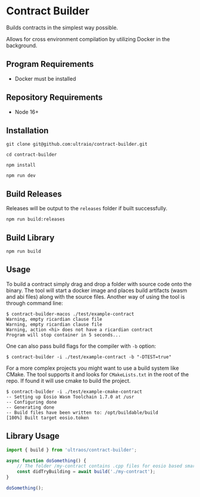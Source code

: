 # Contract Builder

Builds contracts in the simplest way possible.

Allows for cross environment compilation by utilizing Docker in the background.

## Program Requirements

-   Docker must be installed

## Repository Requirements

-   Node 16+

## Installation

```
git clone git@github.com:ultraio/contract-builder.git
```

```
cd contract-builder
```

```
npm install
```

```
npm run dev
```

## Build Releases

Releases will be output to the `releases` folder if built successfully.

```
npm run build:releases
```

## Build Library

```
npm run build
```

## Usage

To build a contract simply drag and drop a folder with source code onto the binary. The tool will start a docker image and places build artifacts (wasm and abi files) along with the source files. Another way of using the tool is through command line:

```
$ contract-builder-macos ./test/example-contract
Warning, empty ricardian clause file
Warning, empty ricardian clause file
Warning, action <hi> does not have a ricardian contract
Program will stop container in 5 seconds...
```

One can also pass build flags for the compiler with `-b` option:

```
$ contract-builder -i ./test/example-contract -b "-DTEST=true"
```

For a more complex projects you might want to use a build system like CMake. The tool supports it and looks for `CMakeLists.txt` in the root of the repo. If found it will use cmake to build the project.

```
$ contract-builder -i ./test/example-cmake-contract
-- Setting up Eosio Wasm Toolchain 1.7.0 at /usr
-- Configuring done
-- Generating done
-- Build files have been written to: /opt/buildable/build
[100%] Built target eosio.token
```

## Library Usage

```ts
import { build } from 'ultraos/contract-builder';

async function doSomething() {
    // The folder /my-contract contains .cpp files for eosio based smart contracts
    const didTryBuilding = await build('./my-contract');
}

doSomething();
```
